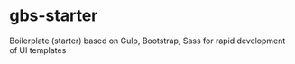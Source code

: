 # gbs-starter
Boilerplate (starter) based on Gulp, Bootstrap, Sass for rapid development of UI templates
